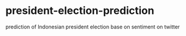 # president-election-prediction
prediction of Indonesian president election base on sentiment on twitter
